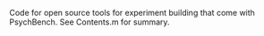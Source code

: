Code for open source tools for experiment building that come with PsychBench. See Contents.m for summary.
